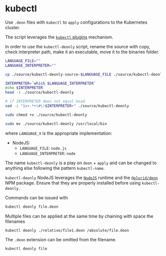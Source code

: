 # kubectl


Use `.deon` files with `kubectl` to `apply` configurations to the Kubernetes cluster.

The script leverages the [`kubectl` plugins](https://kubernetes.io/docs/tasks/extend-kubectl/kubectl-plugins/) mechanism.

In order to use the `kubectl-deonly` script, rename the source with copy, check interpreter path, make it an executable, move it to the binaries folder.

``` bash
LANGUAGE_FILE=""
LANGUAGE_INTERPRETER=""

cp ./source/kubectl-deonly-source-$LANGUAGE_FILE ./source/kubectl-deonly

INTERPRETER=`which $LANGUAGE_INTERPRETER`
echo $INTERPRETER
head -1 ./source/kubectl-deonly

# if INTERPRETER does not equal head
sed -i "1s+.*+\#\!$INTERPRETER+" ./source/kubectl-deonly

sudo chmod +x ./source/kubectl-deonly

sudo mv ./source/kubectl-deonly /usr/local/bin
```

where `LANGUAGE_X` is the appropriate implementation:

+ NodeJS:
    + `LANGUAGE_FILE`: `node.js`
    + `LANGUAGE_INTERPRETER`: `node`

The name `kubectl-deonly` is a play on `deon` + `apply` and can be changed to anything else following the pattern `kubectl-name`.

`kubectl-deonly` NodeJS leverages the [`NodeJS`](https://nodejs.org) runtime and the [`@plurid/deon`](https://www.npmjs.com/package/@plurid/deon) NPM package. Ensure that they are properly installed before using `kubectl-deonly`.


Commands can be issued with

``` bash
kubectl deonly file.deon
```

Multiple files can be applied at the same time by chaining with space the filenames

``` bash
kubectl deonly ./relative/file1.deon /absolute/file.deon
```

The `.deon` extension can be omitted from the filename.

``` bash
kubectl deonly file
```
